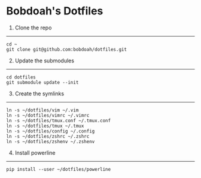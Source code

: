 Bobdoah's Dotfiles
==================

1. Clone the repo
-----------------
    cd ~
    git clone git@github.com:bobdoah/dotfiles.git

2. Update the submodules
------------------------
    cd dotfiles
    git submodule update --init

3. Create the symlinks
----------------------
    ln -s ~/dotfiles/vim ~/.vim
    ln -s ~/dotfiles/vimrc ~/.vimrc
    ln -s ~/dotfiles/tmux.conf ~/.tmux.conf
    ln -s ~/dotfiles/tmux ~/.tmux
    ln -s ~/dotfiles/config ~/.config
    ln -s ~/dotfiles/zshrc ~/.zshrc
    ln -s ~/dotfiles/zshenv ~/.zshenv

4. Install powerline
--------------------
    pip install --user ~/dotfiles/powerline
